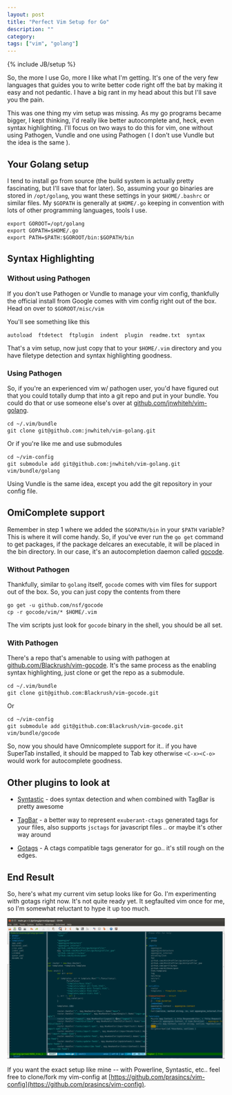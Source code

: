 ```yaml
---
layout: post
title: "Perfect Vim Setup for Go"
description: ""
category:  
tags: ["vim", "golang"]
---
```

{% include JB/setup %}

So, the more I use Go, more I like what I'm getting. It's one of the very few languages that guides you to write better code right off the bat by making it easy and not pedantic. I have a big rant in my head about this but I'll save you the pain. 

This was one thing my vim setup was missing. As my go programs became bigger, I kept thinking, I'd really like better autocomplete and, heck, even syntax highlighting. I'll focus on two ways to do this for vim, one without using Pathogen, Vundle and one using Pathogen ( I don't use Vundle but the idea is the same ). 

## Your Golang setup

I tend to install go from source (the build system is actually pretty fascinating, but I'll save that for later). So, assuming your go binaries are stored in `/opt/golang`, you want these settings in your `$HOME/.bashrc` or similar files. My `$GOPATH` is generally at `$HOME/.go` keeping in convention with lots of other programming languages, tools I use.

    export GOROOT=/opt/golang
    export GOPATH=$HOME/.go
    export PATH=$PATH:$GOROOT/bin:$GOPATH/bin

## Syntax Highlighting

### Without using Pathogen

If you don't use Pathogen or Vundle to manage your vim config, thankfully the official install from Google comes with vim config right out of the box. Head on over to `$GOROOT/misc/vim`

You'll see something like this

    autoload  ftdetect  ftplugin  indent  plugin  readme.txt  syntax

That's a vim setup, now just copy that to your `$HOME/.vim` directory and you have filetype detection and syntax highlighting goodness.

### Using Pathogen

So, if you're an experienced vim w/ pathogen user, you'd have figured out that you could totally dump that into a git repo and put in your bundle. You could do that or use someone else's over at [github.com/jnwhiteh/vim-golang](https://github.com/jnwhiteh/vim-golang).

    cd ~/.vim/bundle
    git clone git@github.com:jnwhiteh/vim-golang.git

Or if you're like me and use submodules

    cd ~/vim-config
    git submodule add git@github.com:jnwhiteh/vim-golang.git vim/bundle/golang

Using Vundle is the same idea, except you add the git repository in your config file.

## OmiComplete support 

Remember in step 1 where we added the `$GOPATH/bin` in your `$PATH` variable? This is where it will come handy. So, if you've ever run the `go get` command to get packages, if the package delcares an executable, it will be placed in the bin directory. In our case, it's an autocompletion daemon called [gocode](https://github.com/nsf/gocode).

### Without Pathogen

Thankfully, similar to `golang` itself, `gocode` comes with vim files for support out of the box. So, you can just copy the contents from there

    go get -u github.com/nsf/gocode
    cp -r gocode/vim/* $HOME/.vim

The vim scripts just look for `gocode` binary in the shell, you should be all set.

### With Pathogen

There's a repo that's amenable to using with pathogen at [github.com/Blackrush/vim-gocode](http://github.com/Blackrush/vim-gocode). It's the same process as the enabling syntax highlighting, just clone or get the repo as a submodule.

    cd ~/.vim/bundle
    git clone git@github.com:Blackrush/vim-gocode.git

Or

    cd ~/vim-config
    git submodule add git@github.com:Blackrush/vim-gocode.git vim/bundle/gocode


So, now you should have Omnicomplete support for it.. if you have SuperTab installed, it should be mapped to Tab key otherwise `<C-x><C-o>` would work for autocomplete goodness.


## Other plugins to look at 

* [Syntastic](https://github.com/scrooloose/syntastic) - does syntax detection and when combined with TagBar is pretty awesome

* [TagBar](https://github.com/majutsushi/tagbar) - a better way to represent `exuberant-ctags` generated tags for your files, also supports `jsctags` for javascript files .. or maybe it's other way around

* [Gotags](https://github.com/jstemmer/gotags) - A ctags compatible tags generator for go.. it's still rough on the edges.

## End Result

So, here's what my current vim setup looks like for Go. I'm experimenting with gotags right now. It's not quite ready yet. It segfaulted vim once for me, so I'm somewhat reluctant to hype it up too much.

![Go Screenshot](/assets/images/vim-go-setup-screenshot.png)

If you want the exact setup like mine -- with Powerline, Syntastic, etc.. feel free to clone/fork my vim-config at [https://github.com/prasincs/vim-config](https://github.com/prasincs/vim-config).
